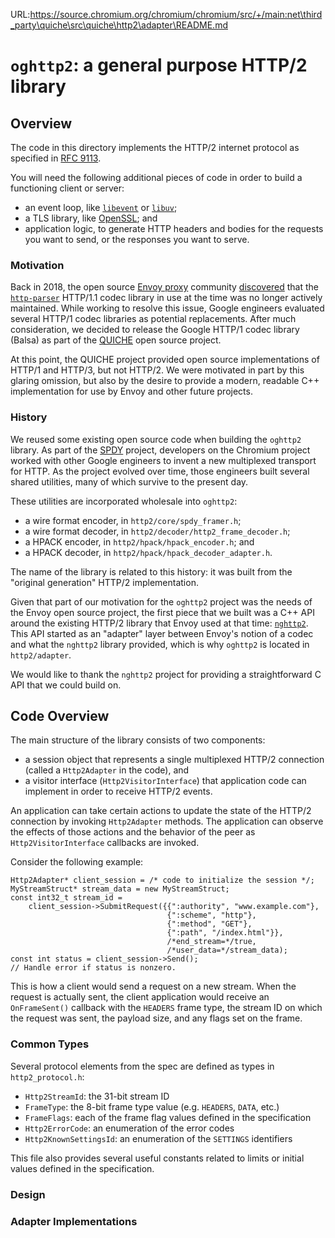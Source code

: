 URL:https://source.chromium.org/chromium/chromium/src/+/main:net\third_party\quiche\src\quiche\http2\adapter\README.md
# `oghttp2`: a general purpose HTTP/2 library

## Overview

The code in this directory implements the HTTP/2 internet protocol as specified
in [RFC 9113](https://www.rfc-editor.org/rfc/rfc9113.html).

You will need the following additional pieces of code in order to build a
functioning client or server:

*   an event loop, like [`libevent`](https://libevent.org/) or
    [`libuv`](https://libuv.org/);
*   a TLS library, like [OpenSSL](https://www.openssl.org/); and
*   application logic, to generate HTTP headers and bodies for the requests you
    want to send, or the responses you want to serve.

### Motivation

Back in 2018, the open source [Envoy proxy](https://github.com/envoyproxy/envoy)
community [discovered](https://github.com/envoyproxy/envoy/issues/5155) that the
[`http-parser`](https://github.com/nodejs/http-parser) HTTP/1.1 codec library in
use at the time was no longer actively maintained. While working to resolve this
issue, Google engineers evaluated several HTTP/1 codec libraries as potential
replacements. After much consideration, we decided to release the Google HTTP/1
codec library (Balsa) as part of the [QUICHE](https://github.com/google/quiche)
open source project.

At this point, the QUICHE project provided open source implementations of HTTP/1
and HTTP/3, but not HTTP/2. We were motivated in part by this glaring omission,
but also by the desire to provide a modern, readable C++ implementation for use
by Envoy and other future projects.

### History

We reused some existing open source code when building the `oghttp2` library. As
part of the [SPDY](https://www.chromium.org/spdy/spdy-whitepaper/) project,
developers on the Chromium project worked with other Google engineers to invent
a new multiplexed transport for HTTP. As the project evolved over time, those
engineers built several shared utilities, many of which survive to the present
day.

These utilities are incorporated wholesale into `oghttp2`:

*   a wire format encoder, in `http2/core/spdy_framer.h`;
*   a wire format decoder, in `http2/decoder/http2_frame_decoder.h`;
*   a HPACK encoder, in `http2/hpack/hpack_encoder.h`; and
*   a HPACK decoder, in `http2/hpack/hpack_decoder_adapter.h`.

The name of the library is related to this history: it was built from the
"original generation" HTTP/2 implementation.

Given that part of our motivation for the `oghttp2` project was the needs of the
Envoy open source project, the first piece that we built was a C++ API around
the existing HTTP/2 library that Envoy used at that time:
[`nghttp2`](https://nghttp2.org/). This API started as an "adapter" layer
between Envoy's notion of a codec and what the `nghttp2` library provided, which
is why `oghttp2` is located in `http2/adapter`.

We would like to thank the `nghttp2` project for providing a straightforward C
API that we could build on.

## Code Overview

The main structure of the library consists of two components:

*   a session object that represents a single multiplexed HTTP/2 connection
    (called a `Http2Adapter` in the code), and
*   a visitor interface (`Http2VisitorInterface`) that application code can
    implement in order to receive HTTP/2 events.

An application can take certain actions to update the state of the HTTP/2
connection by invoking `Http2Adapter` methods. The application can observe the
effects of those actions and the behavior of the peer as `Http2VisitorInterface`
callbacks are invoked.

Consider the following example:

```
Http2Adapter* client_session = /* code to initialize the session */;
MyStreamStruct* stream_data = new MyStreamStruct;
const int32_t stream_id =
    client_session->SubmitRequest({{":authority", "www.example.com"},
                                   {":scheme", "http"},
                                   {":method", "GET"},
                                   {":path", "/index.html"}},
                                   /*end_stream=*/true,
                                   /*user_data=*/stream_data);
const int status = client_session->Send();
// Handle error if status is nonzero.
```

This is how a client would send a request on a new stream. When the request is
actually sent, the client application would receive an `OnFrameSent()` callback
with the `HEADERS` frame type, the stream ID on which the request was sent, the
payload size, and any flags set on the frame.

### Common Types

Several protocol elements from the spec are defined as types in
`http2_protocol.h`:

*   `Http2StreamId`: the 31-bit stream ID
*   `FrameType`: the 8-bit frame type value (e.g. `HEADERS`, `DATA`, etc.)
*   `FrameFlags`: each of the frame flag values defined in the specification
*   `Http2ErrorCode`: an enumeration of the error codes
*   `Http2KnownSettingsId`: an enumeration of the `SETTINGS` identifiers

This file also provides several useful constants related to limits or initial
values defined in the specification.

### Design

### Adapter Implementations
